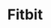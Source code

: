 ---
facebook: https://www.facebook.com/fitbit
github: fitbit
guide: https://brandisty.com/fitbit
logohandle: fitbit
sort: fitbit
title: Fitbit
twitter: fitbit
website: https://www.fitbit.com/
wikipedia: https://en.wikipedia.org/wiki/Fitbit
---